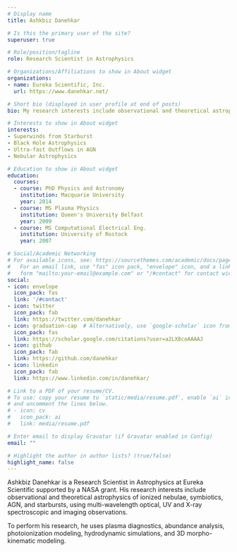 ```yaml
---
# Display name
title: Ashkbiz Danehkar

# Is this the primary user of the site?
superuser: true

# Role/position/tagline
role: Research Scientist in Astrophysics

# Organizations/Affiliations to show in About widget
organizations:
- name: Eureka Scientific, Inc.
  url: https://www.danehkar.net/

# Short bio (displayed in user profile at end of posts)
bio: My research interests include observational and theoretical astrophysics.

# Interests to show in About widget
interests:
- Superwinds from Starburst
- Black Hole Astrophysics
- Ultra-fast Outflows in AGN
- Nebular Astrophysics

# Education to show in About widget
education:
  courses:
  - course: PhD Physics and Astronomy
    institution: Macquarie University
    year: 2014
  - course: MS Plasma Physics
    institution: Queen's University Belfast
    year: 2009
  - course: MS Computational Electrical Eng.
    institution: University of Rostock
    year: 2007

# Social/Academic Networking
# For available icons, see: https://sourcethemes.com/academic/docs/page-builder/#icons
#   For an email link, use "fas" icon pack, "envelope" icon, and a link in the
#   form "mailto:your-email@example.com" or "/#contact" for contact widget.
social:
- icon: envelope
  icon_pack: fas
  link: '/#contact'
- icon: twitter
  icon_pack: fab
  link: https://twitter.com/danehkar
- icon: graduation-cap  # Alternatively, use `google-scholar` icon from `ai` icon pack
  icon_pack: fas
  link: https://scholar.google.com/citations?user=a2LX8coAAAAJ
- icon: github
  icon_pack: fab
  link: https://github.com/danehkar
- icon: linkedin
  icon_pack: fab
  link: https://www.linkedin.com/in/danehkar/

# Link to a PDF of your resume/CV.
# To use: copy your resume to `static/media/resume.pdf`, enable `ai` icons in `params.toml`, 
# and uncomment the lines below.
# - icon: cv
#   icon_pack: ai
#   link: media/resume.pdf

# Enter email to display Gravatar (if Gravatar enabled in Config)
email: ""

# Highlight the author in author lists? (true/false)
highlight_name: false
---
```


Ashkbiz Danehkar is a Research Scientist in Astrophysics at Eureka Scientific supported by a NASA grant. His research interests include observational and theoretical astrophysics of ionized nebulae, symbiotics, AGN, and starbursts, using multi-wavelength optical, UV and X-ray spectroscopic and imaging observations.

To perform his research, he uses plasma diagnostics, abundance analysis, photoionization modeling, hydrodynamic simulations, and 3D morpho-kinematic modeling.

<!--- {{< icon name="download" pack="fas" >}} Download my {{< staticref "media/resume.pdf" "newtab" >}}resumé{{< /staticref >}}. -->
